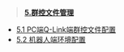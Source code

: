 > [**5.群控文件管理**](https://github.com/frank202020/Group-Control/blob/master/part5/README.md)

* [5.1 PC端Q-Link端群控文件配置](https://frank202020.gitbooks.io/group-control/content/part5/5.1.html)
* [5.2 机器人端环境配置](https://frank202020.gitbooks.io/group-control/content/part5/5.2.html)




